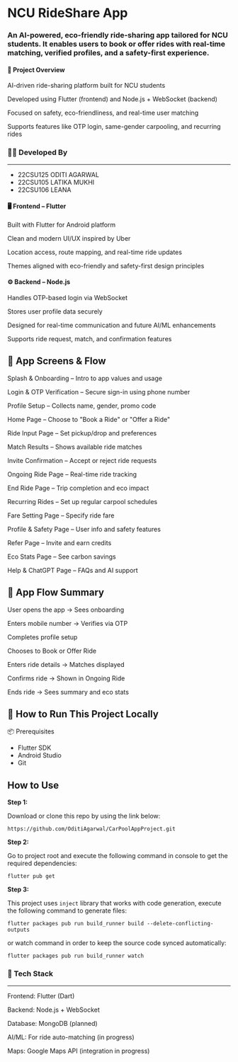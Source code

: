 # NCU RideShare App

### An AI-powered, eco-friendly ride-sharing app tailored for NCU students. It enables users to book or offer rides with real-time matching, verified profiles, and a safety-first experience.

#### 🧩 Project Overview
AI-driven ride-sharing platform built for NCU students

Developed using Flutter (frontend) and Node.js + WebSocket (backend)

Focused on safety, eco-friendliness, and real-time user matching

Supports features like OTP login, same-gender carpooling, and recurring rides
### 👨‍💻 Developed By
---
* 22CSU125 ODITI AGARWAL
* 22CSU105 LATIKA MUKHI
* 22CSU106 LEANA 

#### 🖥️ Frontend – Flutter
Built with Flutter for Android platform

Clean and modern UI/UX inspired by Uber

Location access, route mapping, and real-time ride updates

Themes aligned with eco-friendly and safety-first design principles

#### ⚙️ Backend – Node.js
Handles OTP-based login via WebSocket

Stores user profile data securely

Designed for real-time communication and future AI/ML enhancements

Supports ride request, match, and confirmation features

📱 App Screens & Flow
---
Splash & Onboarding – Intro to app values and usage

Login & OTP Verification – Secure sign-in using phone number

Profile Setup – Collects name, gender, promo code

Home Page – Choose to "Book a Ride" or "Offer a Ride"

Ride Input Page – Set pickup/drop and preferences

Match Results – Shows available ride matches

Invite Confirmation – Accept or reject ride requests

Ongoing Ride Page – Real-time ride tracking

End Ride Page – Trip completion and eco impact

Recurring Rides – Set up regular carpool schedules

Fare Setting Page – Specify ride fare

Profile & Safety Page – User info and safety features

Refer Page – Invite and earn credits

Eco Stats Page – See carbon savings

Help & ChatGPT Page – FAQs and AI support

🔁 App Flow Summary
---
User opens the app → Sees onboarding

Enters mobile number → Verifies via OTP

Completes profile setup

Chooses to Book or Offer Ride

Enters ride details → Matches displayed

Confirms ride → Shown in Ongoing Ride

Ends ride → Sees summary and eco stats

🚀 How to Run This Project Locally
---
📦 Prerequisites
* Flutter SDK
* Android Studio
* Git

## How to Use 

**Step 1:**

Download or clone this repo by using the link below:

```
https://github.com/OditiAgarwal/CarPoolAppProject.git
```

**Step 2:**

Go to project root and execute the following command in console to get the required dependencies: 

```
flutter pub get 
```

**Step 3:**

This project uses `inject` library that works with code generation, execute the following command to generate files:

```
flutter packages pub run build_runner build --delete-conflicting-outputs
```

or watch command in order to keep the source code synced automatically:

```
flutter packages pub run build_runner watch
```
### 🧠 Tech Stack
---
Frontend: Flutter (Dart)

Backend: Node.js + WebSocket

Database: MongoDB (planned)

AI/ML: For ride auto-matching (in progress)

Maps: Google Maps API (integration in progress)

